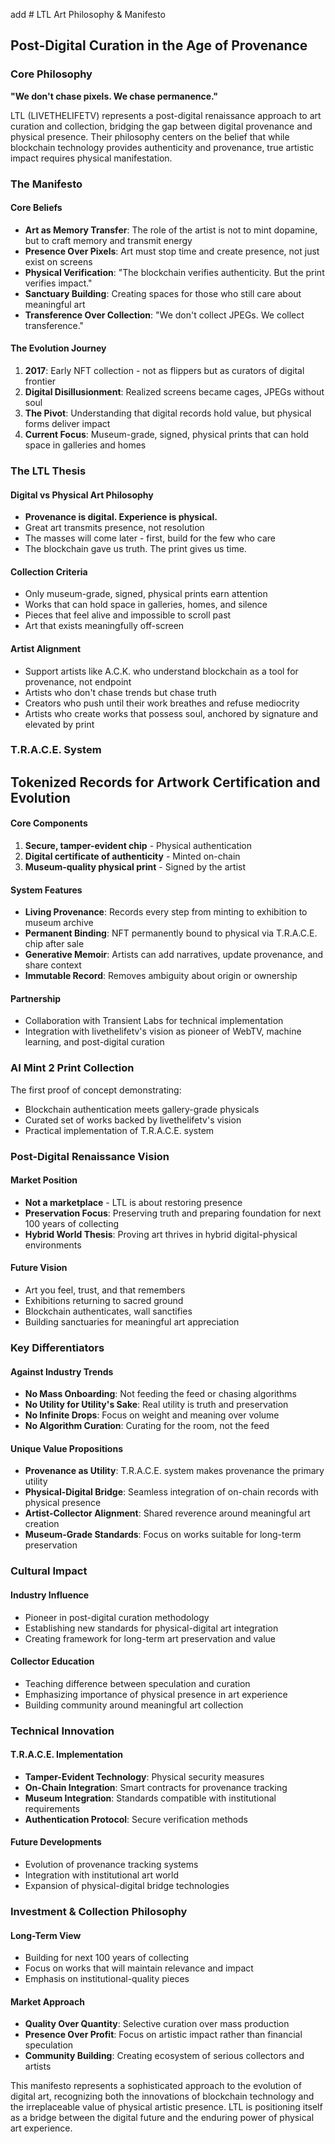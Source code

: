 add # LTL Art Philosophy & Manifesto
## Post-Digital Curation in the Age of Provenance

### Core Philosophy
**"We don't chase pixels. We chase permanence."**

LTL (LIVETHELIFETV) represents a post-digital renaissance approach to art curation and collection, bridging the gap between digital provenance and physical presence. Their philosophy centers on the belief that while blockchain technology provides authenticity and provenance, true artistic impact requires physical manifestation.

### The Manifesto

#### Core Beliefs
- **Art as Memory Transfer**: The role of the artist is not to mint dopamine, but to craft memory and transmit energy
- **Presence Over Pixels**: Art must stop time and create presence, not just exist on screens
- **Physical Verification**: "The blockchain verifies authenticity. But the print verifies impact."
- **Sanctuary Building**: Creating spaces for those who still care about meaningful art
- **Transference Over Collection**: "We don't collect JPEGs. We collect transference."

#### The Evolution Journey
1. **2017**: Early NFT collection - not as flippers but as curators of digital frontier
2. **Digital Disillusionment**: Realized screens became cages, JPEGs without soul
3. **The Pivot**: Understanding that digital records hold value, but physical forms deliver impact
4. **Current Focus**: Museum-grade, signed, physical prints that can hold space in galleries and homes

### The LTL Thesis

#### Digital vs Physical Art Philosophy
- **Provenance is digital. Experience is physical.**
- Great art transmits presence, not resolution
- The masses will come later - first, build for the few who care
- The blockchain gave us truth. The print gives us time.

#### Collection Criteria
- Only museum-grade, signed, physical prints earn attention
- Works that can hold space in galleries, homes, and silence
- Pieces that feel alive and impossible to scroll past
- Art that exists meaningfully off-screen

#### Artist Alignment
- Support artists like A.C.K. who understand blockchain as a tool for provenance, not endpoint
- Artists who don't chase trends but chase truth
- Creators who push until their work breathes and refuse mediocrity
- Artists who create works that possess soul, anchored by signature and elevated by print

### T.R.A.C.E. System
## Tokenized Records for Artwork Certification and Evolution

#### Core Components
1. **Secure, tamper-evident chip** - Physical authentication
2. **Digital certificate of authenticity** - Minted on-chain
3. **Museum-quality physical print** - Signed by the artist

#### System Features
- **Living Provenance**: Records every step from minting to exhibition to museum archive
- **Permanent Binding**: NFT permanently bound to physical via T.R.A.C.E. chip after sale
- **Generative Memoir**: Artists can add narratives, update provenance, and share context
- **Immutable Record**: Removes ambiguity about origin or ownership

#### Partnership
- Collaboration with Transient Labs for technical implementation
- Integration with livethelifetv's vision as pioneer of WebTV, machine learning, and post-digital curation

### AI Mint 2 Print Collection
The first proof of concept demonstrating:
- Blockchain authentication meets gallery-grade physicals
- Curated set of works backed by livethelifetv's vision
- Practical implementation of T.R.A.C.E. system

### Post-Digital Renaissance Vision

#### Market Position
- **Not a marketplace** - LTL is about restoring presence
- **Preservation Focus**: Preserving truth and preparing foundation for next 100 years of collecting
- **Hybrid World Thesis**: Proving art thrives in hybrid digital-physical environments

#### Future Vision
- Art you feel, trust, and that remembers
- Exhibitions returning to sacred ground
- Blockchain authenticates, wall sanctifies
- Building sanctuaries for meaningful art appreciation

### Key Differentiators

#### Against Industry Trends
- **No Mass Onboarding**: Not feeding the feed or chasing algorithms
- **No Utility for Utility's Sake**: Real utility is truth and preservation
- **No Infinite Drops**: Focus on weight and meaning over volume
- **No Algorithm Curation**: Curating for the room, not the feed

#### Unique Value Propositions
- **Provenance as Utility**: T.R.A.C.E. system makes provenance the primary utility
- **Physical-Digital Bridge**: Seamless integration of on-chain records with physical presence
- **Artist-Collector Alignment**: Shared reverence around meaningful art creation
- **Museum-Grade Standards**: Focus on works suitable for long-term preservation

### Cultural Impact

#### Industry Influence
- Pioneer in post-digital curation methodology
- Establishing new standards for physical-digital art integration
- Creating framework for long-term art preservation and value

#### Collector Education
- Teaching difference between speculation and curation
- Emphasizing importance of physical presence in art experience
- Building community around meaningful art collection

### Technical Innovation

#### T.R.A.C.E. Implementation
- **Tamper-Evident Technology**: Physical security measures
- **On-Chain Integration**: Smart contracts for provenance tracking
- **Museum Integration**: Standards compatible with institutional requirements
- **Authentication Protocol**: Secure verification methods

#### Future Developments
- Evolution of provenance tracking systems
- Integration with institutional art world
- Expansion of physical-digital bridge technologies

### Investment & Collection Philosophy

#### Long-Term View
- Building for next 100 years of collecting
- Focus on works that will maintain relevance and impact
- Emphasis on institutional-quality pieces

#### Market Approach
- **Quality Over Quantity**: Selective curation over mass production
- **Presence Over Profit**: Focus on artistic impact rather than financial speculation
- **Community Building**: Creating ecosystem of serious collectors and artists

This manifesto represents a sophisticated approach to the evolution of digital art, recognizing both the innovations of blockchain technology and the irreplaceable value of physical artistic presence. LTL is positioning itself as a bridge between the digital future and the enduring power of physical art experience. 